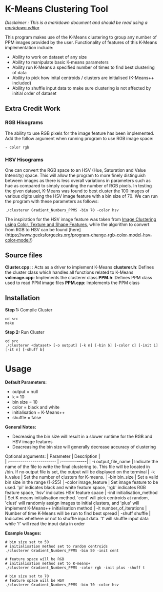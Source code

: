 # K-Means Clustering Tool
*Disclaimer : This is a markdown document and should be read using a  [markdown editor](https://stackedit.io/app#)*

This program makes use of the K-Means clustering to group any number of PPM images provided by the user.
Functionality of features of this K-Means implementation include:
- Ability to work on dataset of any size
- Ability to manipulate basic K-means parameters
- Ability run K-Means a specified number of times to find best clustering of data
- Ability to pick how inital centroids / clusters are initialised (K-Means++ included)
- Ability to shuffle input data to make sure clustering is not affected by initial order of dataset

## Extra Credit Work

### RGB Hisograms
The ability to use RGB pixels for the image feature has been implemented.
Add the follow argument when running program to use RGB image space:
```
- color rgb
```

### HSV Hisograms
One can convert the RGB space to an HSV (Hue, Saturation and Value Intensity) space. This will allow the program to more finely distinguish between images as there is less overall variations in parameters such as hue as compared to simply counting the number of RGB pixels. In testing the given dataset, K-Means was found to best cluster the 100 images of various digits using the HSV image feature with a bin size of 70. We can run the program with these parameters as follows:
```
./clusterer Gradient_Numbers_PPMS -bin 70 -color hsv    
```

The inspiration for the HSV image feature was taken from [Image Clustering using Color, Texture and Shape Features](https://www.researchgate.net/publication/220595166_Image_Clustering_using_Color_Texture_and_Shape_Features), while the algorithm to convert from RGB to HSV can be found [here] (https://www.geeksforgeeks.org/program-change-rgb-color-model-hsv-color-model/)

## Source files
**Cluster.cpp:** : Acts as a driver to implement K-Means
**clusterer.h**: Defines the cluster class which handles all functions related to K-Means
**volimage.cpp**: Implements the clusterer class
**PPM.h**: Defines PPM class used to read PPM image files
**PPM.cpp**: Implements the PPM class

## Installation
**Step 1:** Compile Cluster
```
cd src
make
```

**Step 2:** Run Cluster
```
cd src
./clusterer <dataset> [-o output] [-k n] [-bin b] [-color c] [-init i] [-it n] [-shuff b]
```

# Usage

**Default Parameters:**
- output = null
- k = 10
- bin size = 10
- color = black and white
- initialisation = K-Means++
- shuffle = false

**General Notes:**
- Decreasing the bin size will result in a slower runtime for the RGB and HSV image features
- Deacreasing the bin size will generally decrease accuracy of clustering

Optional arguments:
| Parameter                 | Description   |	
| :------------------------ | :-------------|
| -i output_file_name | Indicate the name of the file to write the final clustering to. This file will be located in /bin. If no output file is set, the output will be displayed on the terminal
| -k k_value | Set the number of clusters for K-means.
| -bin bin_size | Set a valid bin size in the range (1-255)
| -color image_feature | Set image feature to be used. 'pi' indicates black and white feature space, 'rgb' indicates RGB feature space, 'hsv' indicates HSV feature space
| -init initialisation_method | Set K-means initialisation method. 'cent' will pick centroids at random, 'clust' will randomly assign images to initial clusters, and 'plus' will implement K-Means++ initialisation method
| -it number_of_iterations | Number of time K-Means will be run to find best spread
| -shuff shuffle | Indicates whethere or not to shuffle input data. 't' will shuffle input data while 'f' will read the input data in order

**Example Usages:**
```
# bin size set to 50
# initialisation method set to random centroids
./clusterer Gradient_Numbers_PPMS -bin 50 -init cent

# feature space will be RGB
# initialisation method set to K-means+
./clusterer Gradient_Numbers_PPMS -color rgb -init plus -shuff t

# bin size set to 70
# feature space will be HSV
./clusterer Gradient_Numbers_PPMS -bin 70 -color hsv 
```
